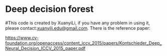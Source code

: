 # Deep decision forest
#This code is created by XuanyiLi, if you have any problem in using it, please contact:xuanyili.edu@gmail.com.
There is the reference paper:

https://www.cv-foundation.org/openaccess/content_iccv_2015/papers/Kontschieder_Deep_Neural_Decision_ICCV_2015_paper.pdf
